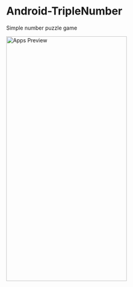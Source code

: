 # Android-TripleNumber
Simple number puzzle game

<img src="https://media.giphy.com/media/ufAdA5NnonBkxhbnme/giphy.gif" alt="Apps Preview" width="320" height="648">
